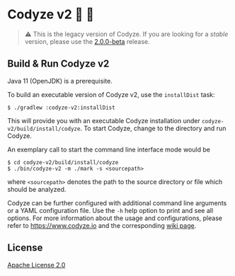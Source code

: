 # Codyze v2 :mag_right: :rocket:

> :warning: This is the legacy version of Codyze.
> If you are looking for a _stable_ version, please use the [2.0.0-beta](https://github.com/Fraunhofer-AISEC/codyze/releases/tag/v2.0.0-beta) release.

## Build & Run Codyze v2

Java 11 (OpenJDK) is a prerequisite.

To build an executable version of Codyze v2, use the `installDist` task:

```shell
$ ./gradlew :codyze-v2:installDist
```

This will provide you with an executable Codyze installation under `codyze-v2/build/install/codyze`.
To start Codyze, change to the directory and run Codyze.


An exemplary call to start the command line interface mode would be

```shell
$ cd codyze-v2/build/install/codyze
$ ./bin/codyze-v2 -m ./mark -s <sourcepath>
```
where `<sourcepath>` denotes the path to the source directory or file which should be analyzed.

Codyze can be further configured with additional command line arguments or a YAML configuration file.
Use the `-h` help option to print and see all options.
For more information about the usage and configurations, please refer to https://www.codyze.io and the corresponding [wiki page](https://github.com/Fraunhofer-AISEC/codyze/wiki/Configuring-Codyze).

## License

[Apache License 2.0](https://github.com/Fraunhofer-AISEC/codyze/blob/master/LICENSE)
